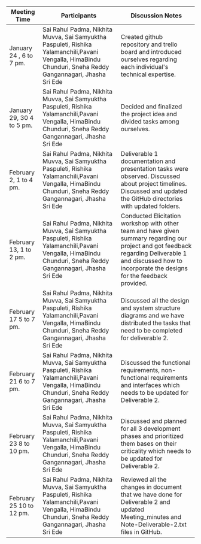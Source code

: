| Meeting Time            |  Participants                               |    Discussion Notes  |
|  ---------------------- | --------------------------------------------- | ------------------------- |
| January 24 , 6 to 7 pm.  | Sai Rahul Padma, Nikhita Muvva, Sai Samyuktha Paspuleti, Rishika Yalamanchili,Pavani Vengalla, HimaBindu Chunduri, Sneha Reddy Gangannagari, Jhasha Sri Ede  | Created github repository and trello board and introduced ourselves regarding each individual's technical expertise.| 
| January 29, 30  4 to 5 pm.  |Sai Rahul Padma, Nikhita Muvva, Sai Samyuktha Paspuleti, Rishika Yalamanchili,Pavani Vengalla, HimaBindu Chunduri, Sneha Reddy Gangannagari, Jhasha Sri Ede  | Decided and finalized the project idea and divided tasks among ourselves.|
| February 2, 1 to 4 pm.  | Sai Rahul Padma, Nikhita Muvva, Sai Samyuktha Paspuleti, Rishika Yalamanchili,Pavani Vengalla, HimaBindu Chunduri, Sneha Reddy Gangannagari, Jhasha Sri Ede  | Deliverable 1 documentation and presentation tasks were observed. Discussed about project timelines. Discussed and updated the GitHub directories with updated folders.|
February 13, 1 to 2 pm. | Sai Rahul Padma, Nikhita Muvva, Sai Samyuktha Paspuleti, Rishika Yalamanchili,Pavani Vengalla, HimaBindu Chunduri, Sneha Reddy Gangannagari, Jhasha Sri Ede | Conducted Elicitation workshop with other team and have given summary regarding our project  and got feedback regarding Deliverable 1 and discussed how to incorporate the designs for the feedback provided.|
February 17 5 to 7 pm. |  Sai Rahul Padma, Nikhita Muvva, Sai Samyuktha Paspuleti, Rishika Yalamanchili,Pavani Vengalla, HimaBindu Chunduri, Sneha Reddy Gangannagari, Jhasha Sri Ede | Discussed all the design and system structure diagrams and we have distributed the tasks that need to be completed for deliverable 2.|
February 21 6 to 7 pm. | Sai Rahul Padma, Nikhita Muvva, Sai Samyuktha Paspuleti, Rishika Yalamanchili,Pavani Vengalla, HimaBindu Chunduri, Sneha Reddy Gangannagari, Jhasha Sri Ede  | Discussed the functional requirements, non-functional requirements and interfaces which needs to be updated for Deliverable 2. |
February 23 8 to 10 pm. |Sai Rahul Padma, Nikhita Muvva, Sai Samyuktha Paspuleti, Rishika Yalamanchili,Pavani Vengalla, HimaBindu Chunduri, Sneha Reddy Gangannagari, Jhasha Sri Ede  | Discussed and planned for  all 3 development phases and prioritized them bases on their criticality which needs to be updated for Deliverable 2. |
February 25 10 to 12 pm. | Sai Rahul Padma, Nikhita Muvva, Sai Samyuktha Paspuleti, Rishika Yalamanchili,Pavani Vengalla, HimaBindu Chunduri, Sneha Reddy Gangannagari, Jhasha Sri Ede | Reviewed all the changes in document that we have done for Deliverable 2 and updated Meeting_minutes and Note-Deliverable-2.txt files in GitHub. |
